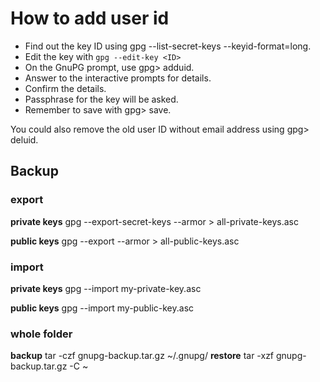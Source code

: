 # How to add user id

- Find out the key ID using gpg --list-secret-keys --keyid-format=long.
- Edit the key with `gpg --edit-key <ID>`
- On the GnuPG prompt, use gpg> adduid.
- Answer to the interactive prompts for details.
- Confirm the details.
- Passphrase for the key will be asked.
- Remember to save with gpg> save.

You could also remove the old user ID without email address using gpg> deluid.

## Backup

### export

**private keys**
gpg --export-secret-keys --armor > all-private-keys.asc

**public keys**
gpg --export --armor > all-public-keys.asc

### import

**private keys**
gpg --import my-private-key.asc

**public keys**
gpg --import my-public-key.asc

### whole folder

**backup**
tar -czf gnupg-backup.tar.gz ~/.gnupg/
**restore**
tar -xzf gnupg-backup.tar.gz -C ~
